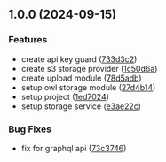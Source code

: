 

## 1.0.0 (2024-09-15)


### Features

* create api key guard ([733d3c2](https://github.com/ismetkizgin/nestjs-nvs-storage/commit/733d3c2458fda779dd57e8ef30ea56dc33d3f465))
* create s3 storage provider ([1c50d6a](https://github.com/ismetkizgin/nestjs-nvs-storage/commit/1c50d6a2cafee3a8106376bbeafa39a828c9ac11))
* create upload module ([78d5adb](https://github.com/ismetkizgin/nestjs-nvs-storage/commit/78d5adb1bbbc770734f2dcdd15834fea60f0f30d))
* setup owl storage module ([27d4b14](https://github.com/ismetkizgin/nestjs-nvs-storage/commit/27d4b145c2f4292e872b05256b58f19510b74da0))
* setup project ([1ed7024](https://github.com/ismetkizgin/nestjs-nvs-storage/commit/1ed7024fe777ba407a3b955e23fb293f9eefeb72))
* setup storage service ([e3ae22c](https://github.com/ismetkizgin/nestjs-nvs-storage/commit/e3ae22c42693fec4f52a9106bf205385d7d7aaea))


### Bug Fixes

* fix for graphql api ([73c3746](https://github.com/ismetkizgin/nestjs-nvs-storage/commit/73c3746c9ddab4ee37ec9cb7470062e1eb40a81f))
